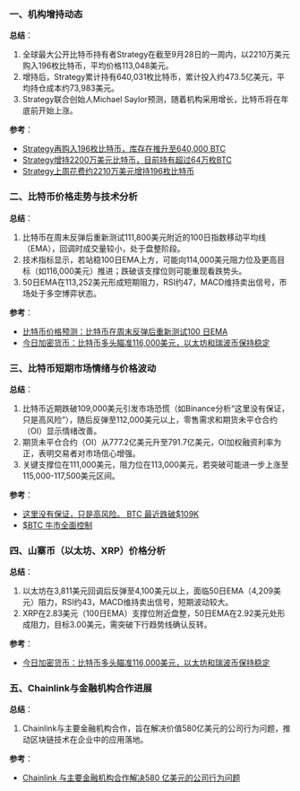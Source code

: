 ### 一、机构增持动态  
**总结**：  
1. 全球最大公开比特币持有者Strategy在截至9月28日的一周内，以2210万美元购入196枚比特币，平均价格113,048美元。  
2. 增持后，Strategy累计持有640,031枚比特币，累计投入约473.5亿美元，平均持仓成本约73,983美元。  
3. Strategy联合创始人Michael Saylor预测，随着机构采用增长，比特币将在年底前开始上涨。  

**参考**：  
- [Strategy再购入196枚比特币，库存在推升至640,000 BTC](https://news.bitcoin.com/zh/strategy-zai-gou-ru-196-mei-bi-te-bi-ku-cun-zai-tui-sheng-zhi-640000-btc/)  
- [Strategy增持2200万美元比特币，目前持有超过64万枚BTC](https://cn.cointelegraph.com/news/strategy-buys-196-bitcoin-22-million-btc-dips-110k)  
- [Strategy上周花费约2210万美元增持196枚比特币](https://finance.sina.com.cn/stock/t/2025-09-29/doc-infseiwm1696226.shtml)  


### 二、比特币价格走势与技术分析  
**总结**：  
1. 比特币在周末反弹后重新测试111,800美元附近的100日指数移动平均线（EMA），回调时成交量较小，处于盘整阶段。  
2. 技术指标显示，若站稳100日EMA上方，可能向114,000美元阻力位及更高目标（如116,000美元）推进；跌破该支撑位则可能重现看跌势头。  
3. 50日EMA在113,252美元形成短期阻力，RSI约47，MACD维持卖出信号，市场处于多空博弈状态。  

**参考**：  
- [比特币价格预测：比特币在周末反弹后重新测试100 日EMA](https://tradersunion.com/zh/news/cryptocurrency-news/show/581494-bitcoin-price-prediction-btc-retests/)  
- [今日加密货币：比特币多头瞄准116,000美元，以太坊和瑞波币保持稳定](https://www.mitrade.com/cn/insights/news/live-news/article-3-1157589-20250929)  


### 三、比特币短期市场情绪与价格波动  
**总结**：  
1. 比特币近期跌破109,000美元引发市场恐慌（如Binance分析“这里没有保证，只是高风险”），随后反弹至112,000美元以上，零售需求和期货未平仓合约（OI）显示情绪改善。  
2. 期货未平仓合约（OI）从777.2亿美元升至791.7亿美元，OI加权融资利率为正，表明交易者对市场信心增强。  
3. 关键支撑位在111,000美元，阻力位在113,000美元，若突破可能进一步上涨至115,000-117,500美元区间。  

**参考**：  
- [这里没有保证，只是高风险。 BTC 最近跌破$109K](https://www.binance.com/zh-CN/square/post/30320211122113)  
- [$BTC 牛市全面控制](https://www.binance.com/zh-CN/square/post/30334747762401)  


### 四、山寨币（以太坊、XRP）价格分析  
**总结**：  
1. 以太坊在3,811美元回调后反弹至4,100美元以上，面临50日EMA（4,209美元）阻力，RSI约43，MACD维持卖出信号，短期波动较大。  
2. XRP在2.83美元（100日EMA）支撑位附近盘整，50日EMA在2.92美元处形成阻力，目标3.00美元，需突破下行趋势线确认反转。  

**参考**：  
- [今日加密货币：比特币多头瞄准116,000美元，以太坊和瑞波币保持稳定](https://www.mitrade.com/cn/insights/news/live-news/article-3-1157589-20250929)  


### 五、Chainlink与金融机构合作进展  
**总结**：  
1. Chainlink与主要金融机构合作，旨在解决价值580亿美元的公司行为问题，推动区块链技术在企业中的应用落地。  

**参考**：  
- [Chainlink 与主要金融机构合作解决580 亿美元的公司行为问题](https://www.coindesk.com/zh/business/2025/09/29/chainlink-teams-with-major-financial-institutions-to-fix-usd58b-corporate-actions-problem)